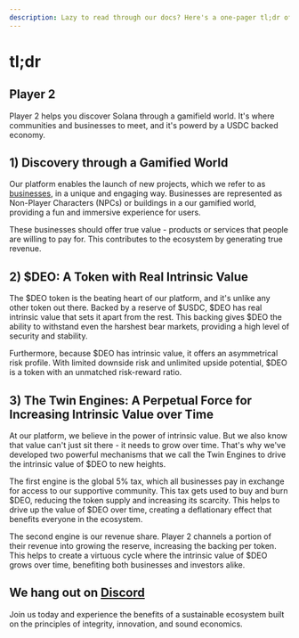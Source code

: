 ```yaml
---
description: Lazy to read through our docs? Here's a one-pager tl;dr of Player 2.
---
```


# tl;dr

## Player 2

Player 2 helps you discover Solana through a gamifield world. It's where communities and businesses to meet, and it's powerd by a USDC backed economy.

## 1) **Discovery through a Gamified World**

Our platform enables the launch of new projects, which we refer to as [businesses](../businesses/), in a unique and engaging way. Businesses are represented as Non-Player Characters (NPCs) or buildings in a our gamified world, providing a fun and immersive experience for users.

These businesses should offer true value - products or services that people are willing to pay for. This contributes to the ecosystem by generating true revenue.

## 2) $DEO: A Token with Real Intrinsic Value

The $DEO token is the beating heart of our platform, and it's unlike any other token out there. Backed by a reserve of $USDC, $DEO has real intrinsic value that sets it apart from the rest. This backing gives $DEO the ability to withstand even the harshest bear markets, providing a high level of security and stability.

Furthermore, because $DEO has intrinsic value, it offers an asymmetrical risk profile. With limited downside risk and unlimited upside potential, $DEO is a token with an unmatched risk-reward ratio.

## 3) The Twin Engines: A Perpetual Force for Increasing Intrinsic Value over Time

At our platform, we believe in the power of intrinsic value. But we also know that value can't just sit there - it needs to grow over time. That's why we've developed two powerful mechanisms that we call the Twin Engines to drive the intrinsic value of $DEO to new heights.

The first engine is the global 5% tax, which all businesses pay in exchange for access to our supportive community. This tax gets used to buy and burn $DEO, reducing the token supply and increasing its scarcity. This helps to drive up the value of $DEO over time, creating a deflationary effect that benefits everyone in the ecosystem.

The second engine is our revenue share. Player 2 channels a portion of their revenue into growing the reserve, increasing the backing per token. This helps to create a virtuous cycle where the intrinsic value of $DEO grows over time, benefiting both businesses and investors alike.

## We hang out on [Discord](https://discord.gg/player2)

Join us today and experience the benefits of a sustainable ecosystem built on the principles of integrity, innovation, and sound economics.
